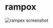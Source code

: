 # rampox
![rampex screenshot](https://github.com/revan098/rampox/assets/146463782/e500dc99-90ef-4d55-a8e8-9acc253b8dcf)
